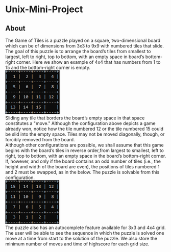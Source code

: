 # Unix-Mini-Project
## About
The Game of Tiles is a puzzle played on a square, two-dimensional board which can be of dimensions from 3x3 to 9x9 with numbered tiles that slide. The goal of this puzzle is to arrange the board’s tiles from smallest to largest, left to right, top to bottom, with an empty space in board’s bottom-right corner. Here we show an example of 4x4 that has numbers from 1 to 15 and the bottom-right corner is empty.</br>
![Image](https://github.com/DhvanilP/Unix-mini-Project/blob/master/images/image1.png)
</br>
Sliding any tile that borders the board’s empty space in that space constitutes a "move." Although the configuration above depicts a game already won, notice how the tile numbered 12 or the tile numbered 15 could be slid into the empty space. Tiles may not be moved diagonally, though, or forcibly removed from the board.</br>
Although other configurations are possible, we shall assume that this game begins with the board’s tiles in reverse order,from largest to smallest, left to right, top to bottom, with an empty space in the board’s bottom-right corner. If, however, and only if the board contains an odd number of tiles (i.e., the height and width of the board are even), the positions of tiles numbered 1 and 2 must be swapped, as in the below. The puzzle is solvable from this configuration.
</br>
![Image2](https://github.com/DhvanilP/Unix-mini-Project/blob/master/images/image2.png)
</br>
The puzzle also has an autocomplete feature available for 3x3 and 4x4 grid. The user will be able to see the sequence in which the puzzle is solved one move at a time from start to the solution of the puzzle. We also store the minimum number of moves and time of highscore for each grid size. 
